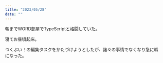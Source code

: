 ```yaml
---
title: "2023/05/28"
date: ""
---
```



朝までWORD部屋でTypeScriptと格闘していた。

寝てお昼頃起床。

つくぶい！の編集タスクをかたづけようとしたが、諸々の事情でなくなり急に暇になった。